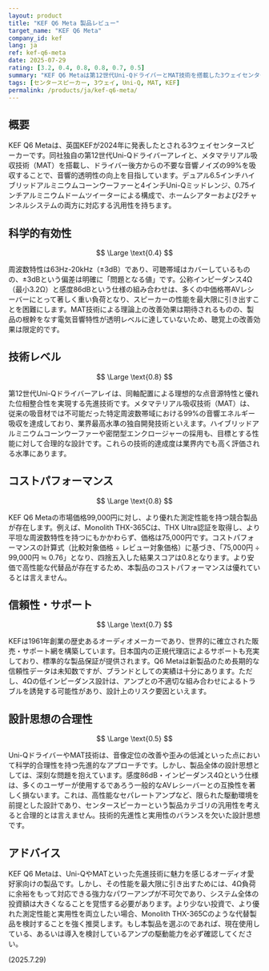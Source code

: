 ```yaml
---
layout: product
title: "KEF Q6 Meta 製品レビュー"
target_name: "KEF Q6 Meta"
company_id: kef
lang: ja
ref: kef-q6-meta
date: 2025-07-29
rating: [3.2, 0.4, 0.8, 0.8, 0.7, 0.5]
summary: "KEF Q6 Metaは第12世代Uni-QドライバーとMAT技術を搭載した3ウェイセンタースピーカーです。技術的には先進的ですが、問題レベルの周波数特性と4Ω設計による駆動困難性が大きな欠点であり、実用性に課題を残します。"
tags: [センタースピーカー, 3ウェイ, Uni-Q, MAT, KEF]
permalink: /products/ja/kef-q6-meta/
---
```


## 概要

KEF Q6 Metaは、英国KEFが2024年に発表したとされる3ウェイセンタースピーカーです。同社独自の第12世代Uni-Qドライバーアレイと、メタマテリアル吸収技術（MAT）を搭載し、ドライバー後方からの不要な音響ノイズの99%を吸収することで、音響的透明性の向上を目指しています。デュアル6.5インチハイブリッドアルミニウムコーンウーファーと4インチUni-Qミッドレンジ、0.75インチアルミニウムドームツイーターによる構成で、ホームシアターおよび2チャンネルシステムの両方に対応する汎用性を持ちます。

## 科学的有効性

$$ \Large \text{0.4} $$

周波数特性は63Hz-20kHz（±3dB）であり、可聴帯域はカバーしているものの、±3dBという偏差は明確に「問題となる値」です。公称インピーダンス4Ω（最小3.2Ω）と感度86dBという仕様の組み合わせは、多くの中価格帯AVレシーバーにとって著しく重い負荷となり、スピーカーの性能を最大限に引き出すことを困難にします。MAT技術による理論上の改善効果は期待されるものの、製品の根幹をなす電気音響特性が透明レベルに達していないため、聴覚上の改善効果は限定的です。

## 技術レベル

$$ \Large \text{0.8} $$

第12世代Uni-Qドライバーアレイは、同軸配置による理想的な点音源特性と優れた位相整合性を実現する先進技術です。メタマテリアル吸収技術（MAT）は、従来の吸音材では不可能だった特定周波数帯域における99%の音響エネルギー吸収を達成しており、業界最高水準の独自開発技術といえます。ハイブリッドアルミニウムコーンウーファーや密閉型エンクロージャーの採用も、目標とする性能に対して合理的な設計です。これらの技術的達成度は業界内でも高く評価される水準にあります。

## コストパフォーマンス

$$ \Large \text{0.8} $$

KEF Q6 Metaの市場価格99,000円に対し、より優れた測定性能を持つ競合製品が存在します。例えば、Monolith THX-365Cは、THX Ultra認証を取得し、より平坦な周波数特性を持つにもかかわらず、価格は75,000円です。コストパフォーマンスの計算式（比較対象価格 ÷ レビュー対象価格）に基づき、「75,000円 ÷ 99,000円 ≒ 0.76」となり、四捨五入した結果スコアは0.8となります。より安価で高性能な代替品が存在するため、本製品のコストパフォーマンスは優れているとは言えません。

## 信頼性・サポート

$$ \Large \text{0.7} $$

KEFは1961年創業の歴史あるオーディオメーカーであり、世界的に確立された販売・サポート網を構築しています。日本国内の正規代理店によるサポートも充実しており、標準的な製品保証が提供されます。Q6 Metaは新製品のため長期的な信頼性データは未知数ですが、ブランドとしての実績は十分にあります。ただし、4Ωの低インピーダンス設計は、アンプとの不適切な組み合わせによるトラブルを誘発する可能性があり、設計上のリスク要因といえます。

## 設計思想の合理性

$$ \Large \text{0.5} $$

Uni-QドライバーやMAT技術は、音像定位の改善や歪みの低減といった点において科学的合理性を持つ先進的なアプローチです。しかし、製品全体の設計思想としては、深刻な問題を抱えています。感度86dB・インピーダンス4Ωという仕様は、多くのユーザーが使用するであろう一般的なAVレシーバーとの互換性を著しく損ないます。これは、高性能なセパレートアンプなど、限られた駆動環境を前提とした設計であり、センタースピーカーという製品カテゴリの汎用性を考えると合理的とは言えません。技術的先進性と実用性のバランスを欠いた設計思想です。

## アドバイス

KEF Q6 Metaは、Uni-QやMATといった先進技術に魅力を感じるオーディオ愛好家向けの製品です。しかし、その性能を最大限に引き出すためには、4Ω負荷に余裕をもって対応できる強力なパワーアンプが不可欠であり、システム全体の投資額は大きくなることを覚悟する必要があります。より少ない投資で、より優れた測定性能と実用性を両立したい場合、Monolith THX-365Cのような代替製品を検討することを強く推奨します。もし本製品を選ぶのであれば、現在使用している、あるいは導入を検討しているアンプの駆動能力を必ず確認してください。

(2025.7.29)
